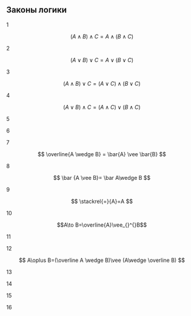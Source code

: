 ## Законы логики


1 

$$(A \wedge B)\wedge C=A\wedge(B\wedge C)$$



2 

$$(A\vee B) \vee C= A \vee (B \vee C)$$



3

$$(A\wedge B)\vee C= (A\vee C)\wedge (B\vee C)$$



4 

$$ \left(A \vee  B\right)\wedge C=\left( A\wedge C \right)\vee \left( B\wedge C \right)$$



5



6



7


$$ \overline{A \wedge B} = \bar{A} \vee \bar{B} $$

8

$$ \bar {A \vee B}= \bar A\wedge B $$

9

$$ \stackrel{=}{А}=А $$

10 

$$A\to B=\overline{A}\vee_{}^{}B$$



11



12  

$$ A\oplus B=(\overline A	\wedge B)\vee (A\wedge \overline B) $$



13



14



15



16

